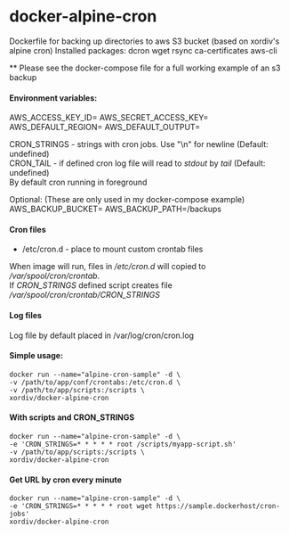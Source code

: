 # docker-alpine-cron

Dockerfile for backing up directories to aws S3 bucket (based on xordiv's alpine cron)
Installed packages: dcron wget rsync ca-certificates aws-cli

** Please see the docker-compose file for a full working example of an s3 backup  

#### Environment variables:

AWS_ACCESS_KEY_ID=<your-aws-id>
AWS_SECRET_ACCESS_KEY=<your-aws-key>
AWS_DEFAULT_REGION=<eu-west-1>
AWS_DEFAULT_OUTPUT=<json>

CRON_STRINGS - strings with cron jobs. Use "\n" for newline (Default: undefined)   
CRON_TAIL - if defined cron log file will read to *stdout* by *tail* (Default: undefined)   
By default cron running in foreground

Optional: (These are only used in my docker-compose example)
AWS_BACKUP_BUCKET=<your-backet>
AWS_BACKUP_PATH=/backups

#### Cron files
- /etc/cron.d - place to mount custom crontab files  

When image will run, files in */etc/cron.d* will copied to */var/spool/cron/crontab*.   
If *CRON_STRINGS* defined script creates file */var/spool/cron/crontab/CRON_STRINGS*  

#### Log files
Log file by default placed in /var/log/cron/cron.log

#### Simple usage:
```
docker run --name="alpine-cron-sample" -d \
-v /path/to/app/conf/crontabs:/etc/cron.d \
-v /path/to/app/scripts:/scripts \
xordiv/docker-alpine-cron
```

#### With scripts and CRON_STRINGS
```
docker run --name="alpine-cron-sample" -d \
-e 'CRON_STRINGS=* * * * * root /scripts/myapp-script.sh'
-v /path/to/app/scripts:/scripts \
xordiv/docker-alpine-cron
```

#### Get URL by cron every minute
```
docker run --name="alpine-cron-sample" -d \
-e 'CRON_STRINGS=* * * * * root wget https://sample.dockerhost/cron-jobs'
xordiv/docker-alpine-cron
```
